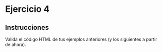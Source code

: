 # Ejercicio 4

## Instrucciones
Valida el código HTML de tus ejemplos anteriores (y los siguientes a partir de ahora).